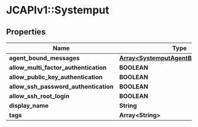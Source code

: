 # JCAPIv1::Systemput

## Properties
Name | Type | Description | Notes
------------ | ------------- | ------------- | -------------
**agent_bound_messages** | [**Array&lt;SystemputAgentBoundMessages&gt;**](SystemputAgentBoundMessages.md) |  | [optional] 
**allow_multi_factor_authentication** | **BOOLEAN** |  | [optional] 
**allow_public_key_authentication** | **BOOLEAN** |  | [optional] 
**allow_ssh_password_authentication** | **BOOLEAN** |  | [optional] 
**allow_ssh_root_login** | **BOOLEAN** |  | [optional] 
**display_name** | **String** |  | [optional] 
**tags** | **Array&lt;String&gt;** |  | [optional] 

